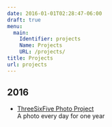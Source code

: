 ```yaml
---
date: 2016-01-01T02:28:47-06:00
draft: true
menu:
  main:
    Identifier: projects
    Name: Projects
    URL: /projects/
title: Projects
url: projects
---
```


## 2016

* [ThreeSixFive Photo Project](/project-365)  
  A photo every day for one year
